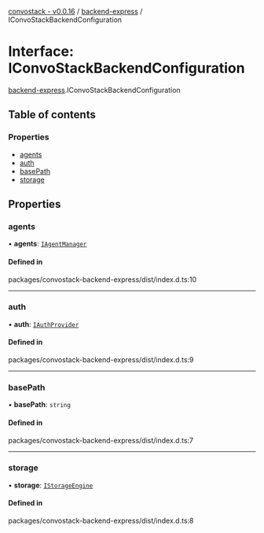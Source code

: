 [convostack - v0.0.16](../README.md) / [backend-express](../modules/backend_express.md) / IConvoStackBackendConfiguration

# Interface: IConvoStackBackendConfiguration

[backend-express](../modules/backend_express.md).IConvoStackBackendConfiguration

## Table of contents

### Properties

- [agents](backend_express.IConvoStackBackendConfiguration.md#agents)
- [auth](backend_express.IConvoStackBackendConfiguration.md#auth)
- [basePath](backend_express.IConvoStackBackendConfiguration.md#basepath)
- [storage](backend_express.IConvoStackBackendConfiguration.md#storage)

## Properties

### agents

• **agents**: [`IAgentManager`](agent.IAgentManager.md)

#### Defined in

packages/convostack-backend-express/dist/index.d.ts:10

___

### auth

• **auth**: [`IAuthProvider`](auth.IAuthProvider.md)

#### Defined in

packages/convostack-backend-express/dist/index.d.ts:9

___

### basePath

• **basePath**: `string`

#### Defined in

packages/convostack-backend-express/dist/index.d.ts:7

___

### storage

• **storage**: [`IStorageEngine`](models.IStorageEngine.md)

#### Defined in

packages/convostack-backend-express/dist/index.d.ts:8
